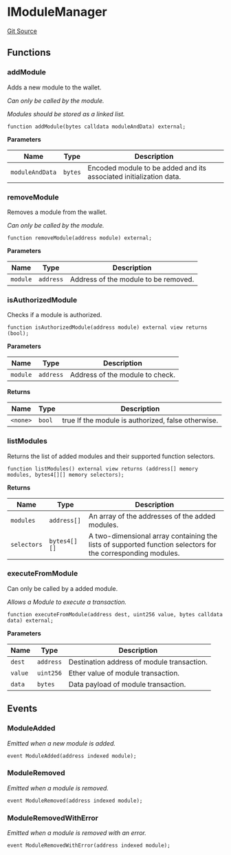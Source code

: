 # IModuleManager
[Git Source](https://github.com/TrueWallet/contracts/blob/43e94f0622a36448f24323cfe74a0e2604784f80/src/interfaces/IModuleManager.sol)


## Functions
### addModule

Adds a new module to the wallet.

*Can only be called by the module.*

*Modules should be stored as a linked list.*


```solidity
function addModule(bytes calldata moduleAndData) external;
```
**Parameters**

|Name|Type|Description|
|----|----|-----------|
|`moduleAndData`|`bytes`|Encoded module to be added and its associated initialization data.|


### removeModule

Removes a module from the wallet.

*Can only be called by the module.*


```solidity
function removeModule(address module) external;
```
**Parameters**

|Name|Type|Description|
|----|----|-----------|
|`module`|`address`|Address of the module to be removed.|


### isAuthorizedModule

Checks if a module is authorized.


```solidity
function isAuthorizedModule(address module) external view returns (bool);
```
**Parameters**

|Name|Type|Description|
|----|----|-----------|
|`module`|`address`|Address of the module to check.|

**Returns**

|Name|Type|Description|
|----|----|-----------|
|`<none>`|`bool`|true If the module is authorized, false otherwise.|


### listModules

Returns the list of added modules and their supported function selectors.


```solidity
function listModules() external view returns (address[] memory modules, bytes4[][] memory selectors);
```
**Returns**

|Name|Type|Description|
|----|----|-----------|
|`modules`|`address[]`|An array of the addresses of the added modules.|
|`selectors`|`bytes4[][]`|A two-dimensional array containing the lists of supported function selectors for the corresponding modules.|


### executeFromModule

Can only be called by a added module.

*Allows a Module to execute a transaction.*


```solidity
function executeFromModule(address dest, uint256 value, bytes calldata data) external;
```
**Parameters**

|Name|Type|Description|
|----|----|-----------|
|`dest`|`address`|Destination address of module transaction.|
|`value`|`uint256`|Ether value of module transaction.|
|`data`|`bytes`|Data payload of module transaction.|


## Events
### ModuleAdded
*Emitted when a new module is added.*


```solidity
event ModuleAdded(address indexed module);
```

### ModuleRemoved
*Emitted when a module is removed.*


```solidity
event ModuleRemoved(address indexed module);
```

### ModuleRemovedWithError
*Emitted when a module is removed with an error.*


```solidity
event ModuleRemovedWithError(address indexed module);
```

